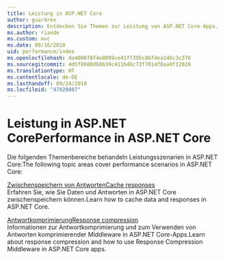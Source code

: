 ```yaml
---
title: Leistung in ASP.NET Core
author: guardrex
description: Entdecken Sie Themen zur Leistung von ASP.NET Core-Apps.
ms.author: riande
ms.custom: mvc
ms.date: 09/16/2018
uid: performance/index
ms.openlocfilehash: da400078f4e8899ce41ff395c86fdea14bc3c376
ms.sourcegitcommit: 4d5f8680d68b39c411b46c73f7014f8aa0f12026
ms.translationtype: HT
ms.contentlocale: de-DE
ms.lasthandoff: 09/24/2018
ms.locfileid: "47028087"
---
```

# <a name="performance-in-aspnet-core"></a><span data-ttu-id="8120e-103">Leistung in ASP.NET Core</span><span class="sxs-lookup"><span data-stu-id="8120e-103">Performance in ASP.NET Core</span></span>

<span data-ttu-id="8120e-104">Die folgenden Themenbereiche behandeln Leistungsszenarien in ASP.NET Core:</span><span class="sxs-lookup"><span data-stu-id="8120e-104">The following topic areas cover performance scenarios in ASP.NET Core:</span></span>

[<span data-ttu-id="8120e-105">Zwischenspeichern von Antworten</span><span class="sxs-lookup"><span data-stu-id="8120e-105">Cache responses</span></span>](xref:performance/caching/index)  
<span data-ttu-id="8120e-106">Erfahren Sie, wie Sie Daten und Antworten in ASP.NET Core zwischenspeichern können.</span><span class="sxs-lookup"><span data-stu-id="8120e-106">Learn how to cache data and responses in ASP.NET Core.</span></span>

[<span data-ttu-id="8120e-107">Antwortkomprimierung</span><span class="sxs-lookup"><span data-stu-id="8120e-107">Response compression</span></span>](xref:performance/response-compression)  
<span data-ttu-id="8120e-108">Informationen zur Antwortkomprimierung und zum Verwenden von Antworten komprimierender Middleware in ASP.NET Core-Apps.</span><span class="sxs-lookup"><span data-stu-id="8120e-108">Learn about response compression and how to use Response Compression Middleware in ASP.NET Core apps.</span></span>
